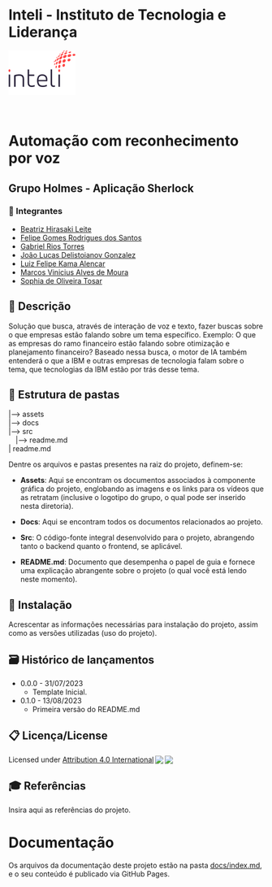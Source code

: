 # Inteli - Instituto de Tecnologia e Liderança

![Inteli](assets/Logo-Container.png)

<br>

# Automação com reconhecimento por voz

## Grupo Holmes - Aplicação Sherlock

### 🚀 Integrantes

- <a href="https://br.linkedin.com/in/beatriz-hirasaki-leite-b2261923a">Beatriz Hirasaki Leite</a>
- <a href="https://www.linkedin.com/in/felipe-gomes-526186232/">Felipe Gomes Rodrigues dos Santos</a>
- <a href="https://www.linkedin.com/in/gabrielriostorres/">Gabriel Rios Torres</a>
- <a href="https://www.linkedin.com/in/joão-lucas-gonzalez/">João Lucas Delistoianov Gonzalez</a>
- <a href="https://www.linkedin.com/in/luiz-k-alencar/">Luiz Felipe Kama Alencar</a>
- <a href="https://www.linkedin.com/in/#">Marcos Vinicius Alves de Moura</a>
- <a href="https://www.linkedin.com/in/sophia-de-oliveira-tosar-aba7ab23b/">Sophia de Oliveira Tosar</a>

## 📜 Descrição

Solução que busca, através de interação de voz e texto, fazer buscas sobre o que empresas estão falando sobre um tema específico. Exemplo: O que as empresas do ramo financeiro estão falando sobre otimização e planejamento financeiro? Baseado nessa busca, o motor de IA também entenderá o que a IBM e outras empresas de tecnologia falam sobre o tema, que tecnologias da IBM estão por trás desse tema.

## 📁 Estrutura de pastas

|--> assets<br>
|--> docs<br>
|--> src<br>
&emsp;|--> readme.md<br>
| readme.md<br>

Dentre os arquivos e pastas presentes na raiz do projeto, definem-se:

- <b>Assets</b>: Aqui se encontram os documentos associados à componente gráfica do projeto, englobando as imagens e os links para os vídeos que as retratam (inclusive o logotipo do grupo, o qual pode ser inserido nesta diretoria).

- <b>Docs</b>: Aqui se encontram todos os documentos relacionados ao projeto.

- <b>Src</b>:  O código-fonte integral desenvolvido para o projeto, abrangendo tanto o backend quanto o frontend, se aplicável.
- <b>README.md</b>: Documento que desempenha o papel de guia e fornece uma explicação abrangente sobre o projeto (o qual você está lendo neste momento).

## 🔧 Instalação

Acrescentar as informações necessárias para instalação do projeto, assim como as versões utilizadas (uso do projeto).

## 🗃 Histórico de lançamentos

- 0.0.0 - 31/07/2023
  - Template Inicial.
- 0.1.0 - 13/08/2023
  - Primeira versão do README.md

## 📋 Licença/License

Licensed under <a href="http://creativecommons.org/licenses/by/4.0/?ref=chooser-v1" target="_blank" rel="license noopener noreferrer" style="display:inline-block;">Attribution 4.0 International<img style="height:22px!important;margin-left:3px;vertical-align:text-bottom;" src="https://mirrors.creativecommons.org/presskit/icons/cc.svg?ref=chooser-v1"><img style="height:22px!important;margin-left:3px;vertical-align:text-bottom;" src="https://mirrors.creativecommons.org/presskit/icons/by.svg?ref=chooser-v1"></a></p>

## 🎓 Referências

Insira aqui as referências do projeto.

# Documentação

Os arquivos da documentação deste projeto estão na pasta [docs/index.md](docs/index.md), e o seu conteúdo é publicado via GitHub Pages.
